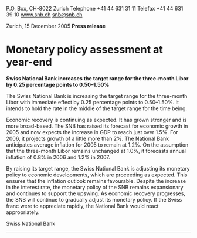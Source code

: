 P.O. Box, CH-8022 Zurich
Telephone +41 44 631 31 11
Telefax +41 44 631 39 10
www.snb.ch
snb@snb.ch

Zurich, 15 December 2005
**Press release**

# Monetary policy assessment at year-end

**Swiss National Bank increases the target range for the three-month Libor by 0.25 percentage points to 0.50–1.50%**

The Swiss National Bank is increasing the target range for the three-month Libor with immediate effect by 0.25 percentage
points to 0.50–1.50%. It intends to hold the rate in the middle of the target range for the time being.

Economic recovery is continuing as expected. It has grown stronger and is more broad-based. The SNB has raised its
forecast for economic growth in 2005 and now expects the increase in GDP to reach just over 1.5%. For 2006, it projects
growth of a little more than 2%. The National Bank anticipates average inflation for 2005 to remain at 1.2%. On the
assumption that the three-month Libor remains unchanged at 1.0%, it forecasts annual inflation of 0.8% in 2006 and 1.2% in
2007.

By raising its target range, the Swiss National Bank is adjusting its monetary policy to economic developments, which are
proceeding as expected. This ensures that the inflation outlook remains favourable. Despite the increase in the interest rate,
the monetary policy of the SNB remains expansionary and continues to support the upswing. As economic recovery
progresses, the SNB will continue to gradually adjust its monetary policy. If the Swiss franc were to appreciate rapidly, the
National Bank would react appropriately.

Swiss National Bank


-----

